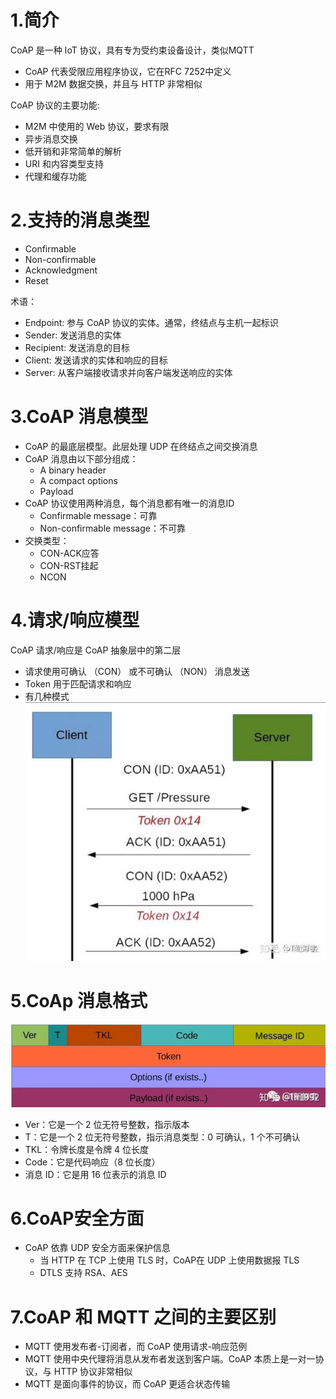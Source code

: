 # 1.简介
CoAP 是一种 IoT 协议，具有专为受约束设备设计，类似MQTT
- CoAP 代表受限应用程序协议，它在RFC 7252中定义
- 用于 M2M 数据交换，并且与 HTTP 非常相似

CoAP 协议的主要功能:
- M2M 中使用的 Web 协议，要求有限
- 异步消息交换
- 低开销和非常简单的解析
- URI 和内容类型支持
- 代理和缓存功能

# 2.支持的消息类型
- Confirmable
- Non-confirmable
- Acknowledgment
- Reset

术语：
- Endpoint: 参与 CoAP 协议的实体。通常，终结点与主机一起标识
- Sender: 发送消息的实体
- Recipient: 发送消息的目标
- Client: 发送请求的实体和响应的目标
- Server: 从客户端接收请求并向客户端发送响应的实体

# 3.CoAP 消息模型
- CoAP 的最底层模型。此层处理 UDP 在终结点之间交换消息
- CoAP 消息由以下部分组成：
    - A binary header
    - A compact options 
    - Payload
- CoAP 协议使用两种消息，每个消息都有唯一的消息ID
    - Confirmable message：可靠
    - Non-confirmable message：不可靠
- 交换类型：
    - CON-ACK应答
    - CON-RST挂起
    - NCON
    
# 4.请求/响应模型
CoAP 请求/响应是 CoAP 抽象层中的第二层
- 请求使用可确认 （CON） 或不可确认 （NON） 消息发送
- Token 用于匹配请求和响应
- 有几种模式
![](img/1.请求响应模型.jpg)
  
# 5.CoAp 消息格式
![](img/2.COAP消息格式.jpg)
- Ver：它是一个 2 位无符号整数，指示版本
- T：它是一个 2 位无符号整数，指示消息类型：0 可确认，1 个不可确认
- TKL：令牌长度是令牌 4 位长度
- Code：它是代码响应（8 位长度）
- 消息 ID：它是用 16 位表示的消息 ID

# 6.CoAP安全方面
- CoAP 依靠 UDP 安全方面来保护信息
  - 当 HTTP 在 TCP 上使用 TLS 时，CoAP在 UDP 上使用数据报 TLS
  - DTLS 支持 RSA、AES
  
# 7.CoAP 和 MQTT 之间的主要区别
- MQTT 使用发布者-订阅者，而 CoAP 使用请求-响应范例
- MQTT 使用中央代理将消息从发布者发送到客户端。CoAP 本质上是一对一协议，与 HTTP 协议非常相似
- MQTT 是面向事件的协议，而 CoAP 更适合状态传输


    
